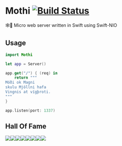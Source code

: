 # Mothi [![Build Status](https://travis-ci.org/MaciejGad/Mothi.svg?branch=master)](https://travis-ci.org/MaciejGad/Mothi)
🕸️🔨 Micro web server written in Swift using Swift-NIO 

## Usage

```swift 
import Mothi

let app = Server()

app.get("/") { (req) in
    return """
Móði ok Magni
skulu Mjöllni hafa
Vingnis at vígþroti.
"""
}

app.listen(port: 1337)
```

## Hall Of Fame
[![](https://sourcerer.io/fame/MaciejGad/MaciejGad/Mothi/images/0)](https://sourcerer.io/fame/MaciejGad/MaciejGad/Mothi/links/0)[![](https://sourcerer.io/fame/MaciejGad/MaciejGad/Mothi/images/1)](https://sourcerer.io/fame/MaciejGad/MaciejGad/Mothi/links/1)[![](https://sourcerer.io/fame/MaciejGad/MaciejGad/Mothi/images/2)](https://sourcerer.io/fame/MaciejGad/MaciejGad/Mothi/links/2)[![](https://sourcerer.io/fame/MaciejGad/MaciejGad/Mothi/images/3)](https://sourcerer.io/fame/MaciejGad/MaciejGad/Mothi/links/3)[![](https://sourcerer.io/fame/MaciejGad/MaciejGad/Mothi/images/4)](https://sourcerer.io/fame/MaciejGad/MaciejGad/Mothi/links/4)[![](https://sourcerer.io/fame/MaciejGad/MaciejGad/Mothi/images/5)](https://sourcerer.io/fame/MaciejGad/MaciejGad/Mothi/links/5)[![](https://sourcerer.io/fame/MaciejGad/MaciejGad/Mothi/images/6)](https://sourcerer.io/fame/MaciejGad/MaciejGad/Mothi/links/6)[![](https://sourcerer.io/fame/MaciejGad/MaciejGad/Mothi/images/7)](https://sourcerer.io/fame/MaciejGad/MaciejGad/Mothi/links/7)
